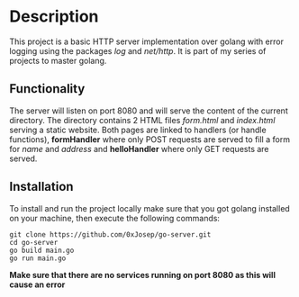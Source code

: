 # Description
This project is a basic HTTP server implementation over golang with error logging using the packages *log* and *net/http*. It is part of my series of projects to master golang.

## Functionality
The server will listen on port 8080 and will serve the content of the current directory. The directory contains 2 HTML files *form.html* and *index.html* serving a static website. Both pages are linked to handlers (or handle functions), **formHandler** where only POST requests are served to fill a form for *name* and *address* and **helloHandler** where only GET requests are served. 
## Installation
To install and run the project locally make sure that you got golang installed on your machine, then execute the following commands:
```
git clone https://github.com/0xJosep/go-server.git
cd go-server
go build main.go
go run main.go
```
**Make sure that there are no services running on port 8080 as this will cause an error**